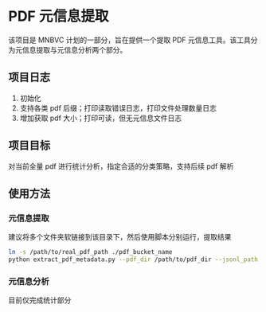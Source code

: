 # PDF 元信息提取

该项目是 MNBVC 计划的一部分，旨在提供一个提取 PDF 元信息工具。该工具分为元信息提取与元信息分析两个部分。

## 项目日志
1. 初始化
2. 支持各类 pdf 后缀；打印读取错误日志，打印文件处理数量日志
3. 增加获取 pdf 大小；打印可读，但无元信息文件日志

## 项目目标

对当前全量 pdf 进行统计分析，指定合适的分类策略，支持后续 pdf 解析

## 使用方法

### 元信息提取
建议将多个文件夹软链接到该目录下，然后使用脚本分别运行，提取结果

```bash
ln -s /path/to/real_pdf_path ./pdf_bucket_name
python extract_pdf_metadata.py --pdf_dir /path/to/pdf_dir --jsonl_path /path/to/meta_info.jsonl
```

### 元信息分析

目前仅完成统计部分
